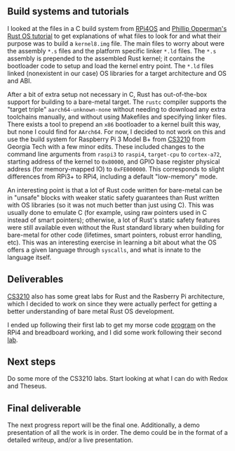 ## Build systems and tutorials
I looked at the files in a C build system from [RPi4OS](https://www.rpi4os.com/part4-miniuart/) and [Phillip Opperman's Rust OS tutorial](https://os.phil-opp.com/freestanding-rust-binary/) to get explanations of what files to look for and what their purpose was to build a `kernel8.img` file. The main files to worry about were the assembly `*.s` files and the platform specific linker `*.ld` files. The `*.s` assembly is prepended to the assembled Rust kernel; it contains the bootloader code to setup and load the kernel entry point. The `*.ld` files linked (nonexistent in our case) OS libraries for a target architecture and OS and ABI. 

After a bit of extra setup not necessary in C, Rust has out-of-the-box support for building to a bare-metal target. The `rustc` compiler supports the "target triple" `aarch64-unknown-none`  without needing to download any extra toolchains manually, and without using Makefiles and specifying linker files. There exists a tool to prepend an `x86` bootloader to a kernel built this way, but none I could find for `AArch64`.  For now, I decided to not work on this and use the build system for Raspberry Pi 3 Model B+ from [CS3210](https://tc.gts3.org/cs3210/2020/spring/lab/lab2.html) from Georgia Tech with a few minor edits. These included changes to the command line arguments from `raspi3` to `raspi4`, `target-cpu` to `cortex-a72`, starting address of the kernel to `0x80000`, and GPIO base register physical address (for memory-mapped IO) to `0xFE000000`. This corresponds to slight differences from RPi3+ to RPi4, including a default "low-memory" mode. 

An interesting point is that a lot of Rust code written for bare-metal can be in "unsafe" blocks with weaker static safety guarantees than Rust written with OS libraries (so it was not much better than just using C). This was usually done to emulate C (for example, using raw pointers used in C instead of smart pointers); otherwise, a lot of Rust's static safety features were still available even without the Rust standard library when building for bare-metal for other code (lifetimes, smart pointers, robust error handling, etc). This was an interesting exercise in learning a bit  about what the OS offers a given language through `syscalls`, and what is innate to the language itself.

## Deliverables
[CS3210](https://tc.gts3.org/cs3210/2020/spring/lab/lab2.html) also has some great labs for Rust and the Rasberry Pi architecture, which I decided to work on since they were actually perfect for getting a better understanding of bare metal Rust OS development. 

I ended up following their first lab to get my morse code [program](https://github.com/liujjw/rusty-os/tree/main/rgb/rust) on the RPi4 and breadboard working, and I did some work following their second [lab](https://github.com/liujjw/rusty-os/tree/main/lab2). 

## Next steps
Do some more of the CS3210 labs. Start looking at what I can do with Redox and Theseus. 

## Final deliverable
The next progress report will be the final one. Additionally, a demo presentation of all the work is in order. The demo could be in the format of a detailed writeup, and/or a live presentation. 
